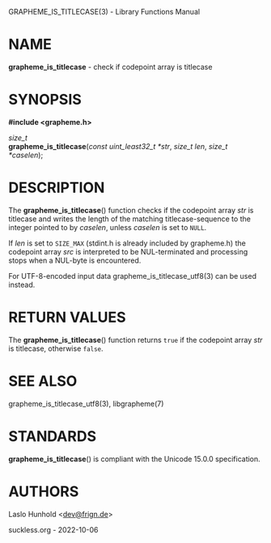 GRAPHEME\_IS\_TITLECASE(3) - Library Functions Manual

# NAME

**grapheme\_is\_titlecase** - check if codepoint array is titlecase

# SYNOPSIS

**#include &lt;grapheme.h>**

*size\_t*  
**grapheme\_is\_titlecase**(*const uint\_least32\_t \*str*, *size\_t len*, *size\_t \*caselen*);

# DESCRIPTION

The
**grapheme\_is\_titlecase**()
function checks if the codepoint array
*str*
is titlecase and writes the length of the matching titlecase-sequence to the integer pointed to by
*caselen*,
unless
*caselen*
is set to
`NULL`.

If
*len*
is set to
`SIZE_MAX`
(stdint.h is already included by grapheme.h) the codepoint array
*src*
is interpreted to be NUL-terminated and processing stops when a
NUL-byte is encountered.

For UTF-8-encoded input data
grapheme\_is\_titlecase\_utf8(3)
can be used instead.

# RETURN VALUES

The
**grapheme\_is\_titlecase**()
function returns
`true`
if the codepoint array
*str*
is titlecase, otherwise
`false`.

# SEE ALSO

grapheme\_is\_titlecase\_utf8(3),
libgrapheme(7)

# STANDARDS

**grapheme\_is\_titlecase**()
is compliant with the Unicode 15.0.0 specification.

# AUTHORS

Laslo Hunhold &lt;[dev@frign.de](mailto:dev@frign.de)&gt;

suckless.org - 2022-10-06
